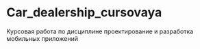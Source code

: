 # Car_dealership_cursovaya
Курсовая работа по дисциплине проектирование и разработка мобильных приложений
